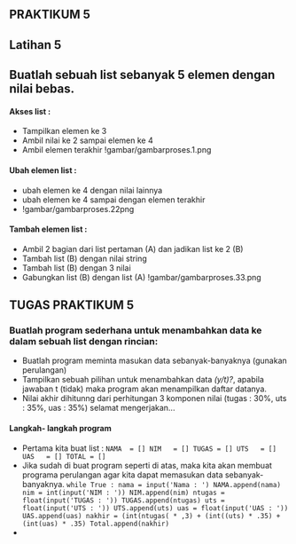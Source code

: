 ## PRAKTIKUM 5
## Latihan 5
## Buatlah sebuah list sebanyak 5 elemen dengan nilai bebas.

#### Akses list :
- Tampilkan elemen ke 3
- Ambil nilai ke 2 sampai elemen ke 4
- Ambil elemen terakhir
!gambar/gambarproses.1.png
#### Ubah elemen list :
- ubah elemen ke 4 dengan nilai lainnya
- ubah elemen ke 4 sampai dengan elemen terakhir
- !gambar/gambarproses.22png
#### Tambah elemen list :
- Ambil 2 bagian dari list pertaman (A) dan jadikan list ke 2 (B)
- Tambah list (B) dengan nilai string
- Tambah list (B) dengan 3 nilai
- Gabungkan list (B) dengan list (A)
!gambar/gambarproses.33.png

## TUGAS PRAKTIKUM 5
### Buatlah program sederhana untuk menambahkan data ke dalam sebuah list dengan rincian:
- Buatlah program meminta masukan data sebanyak-banyaknya (gunakan perulangan)
- Tampilkan sebuah pilihan untuk menambahkan data *(y/t)?*, apabila jawaban t (tidak) maka program akan menampilkan daftar datanya.
- Nilai akhir dihitunng dari perhitungan 3 komponen nilai (tugas : 30%, uts : 35%, uas : 35%)
selamat mengerjakan...

#### Langkah- langkah program
- Pertama kita buat list :
``
NAMA  = []
NIM   = []
TUGAS = []
UTS   = []
UAS   = []
TOTAL = []
``
- Jika sudah di buat program seperti di atas, maka kita akan membuat programa perulangan agar kita dapat memasukan data sebanyak-banyaknya.
``
while True :
     nama = input('Nama : ')
     NAMA.append(nama)
     nim = int(input('NIM : '))
     NIM.append(nim)
     ntugas = float(input('TUGAS : '))
     TUGAS.append(ntugas)
     uts = float(input('UTS : '))
     UTS.append(uts)
     uas = float(input('UAS : '))
     UAS.append(uas)
     nakhir = (int(ntugas( * ,3) + (int((uts) * .35) + (int(uas) * .35)
     Total.append(nakhir)
``
- 
     
